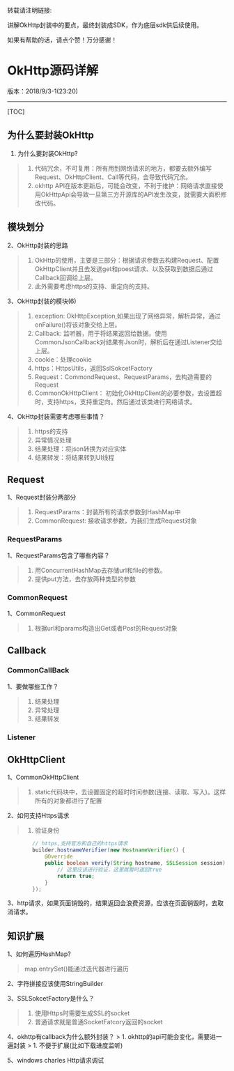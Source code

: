 转载请注明链接:

讲解OkHttp封装中的要点，最终封装成SDK，作为底层sdk供后续使用。

如果有帮助的话，请点个赞！万分感谢！

# OkHttp源码详解

版本：2018/9/3-1(23:20)

---

[TOC]

## 为什么要封装OkHttp

1. 为什么要封装OkHttp?
> 1. 代码冗余，不可复用：所有用到网络请求的地方，都要去额外编写Request、OkHttpClient、Call等代码，会导致代码冗余。
> 1. okhttp API在版本更新后，可能会改变，不利于维护：网络请求直接使用OkHttpApi会导致一旦第三方开源库的API发生改变，就需要大面积修改代码。

## 模块划分

2、OkHttp封装的思路
> 1. OkHttp的使用，主要是三部分：根据请求参数去构建Request、配置OkHttpClient并且去发送get和poest请求、以及获取到数据后通过Callback回调给上层。
> 1. 此外需要考虑https的支持、重定向的支持。

3、OkHttp封装的模块(6)
> 1. exception: OkHttpException,如果出现了网络异常，解析异常，通过onFailure()将该对象交给上层。
> 1. Callback: 监听器，用于将结果返回给数据。使用CommonJsonCallback对结果有Json时，解析后在通过Listener交给上层。
> 1. cookie：处理cookie
> 1. https：HttpsUtils，返回SslSokcetFactory
> 1. Request：CommondRequest、RequestParams，去构造需要的Request
> 1. CommonOkHttpClient： 初始化OkHttpClient的必要参数，去设置超时，支持https，支持重定向。然后通过该类进行网络请求。

4、OkHttp封装需要考虑哪些事情？
> 1. https的支持
> 1. 异常情况处理
> 1. 结果处理：将json转换为对应实体
> 1. 结果转发：将结果转到UI线程

## Request
1、Request封装分两部分
> 1. RequestParams：封装所有的请求参数到HashMap中
> 1. CommonRequest: 接收请求参数，为我们生成Request对象

### RequestParams

1、RequestParams包含了哪些内容？
> 1. 用ConcurrentHashMap去存储url和file的参数。
> 1. 提供put方法，去存放两种类型的参数

### CommonRequest
1、CommonRequest
> 1. 根据url和params构造出Get或者Post的Request对象

## Callback

### CommonCallBack
1、要做哪些工作？
> 1. 结果处理
> 1. 异常处理
> 1. 结果转发

### Listener

## OkHttpClient
1、CommonOkHttpClient
> 1. static代码块中，去设置固定的超时时间参数(连接、读取、写入)。这样所有的对象都进行了配置

2、如何支持Https请求
> 1. 验证身份
```java
        // https,支持官方和自己的https请求
        builder.hostnameVerifier(new HostnameVerifier() {
            @Override
            public boolean verify(String hostname, SSLSession session) {
                // 这里应该进行验证，这里就暂时返回true
                return true;
            }
        });
```

3、http请求，如果页面销毁的，结果返回会浪费资源，应该在页面销毁时，去取消请求。

## 知识扩展

1、如何遍历HashMap?
> map.entrySet()能通过迭代器进行遍历

2、字符拼接应该使用StringBuilder

3、SSLSokcetFactory是什么？
> 1. 使用Https时需要生成SSL的socket
> 1. 普通请求就是普通SocketFatcory返回的socket

4、okhttp有callback为什么额外封装？
    > 1. okhttp的api可能会变化，需要进一遍封装
    > 1. 不便于扩展(比如下载进度监听)

5、windows charles Http请求调试
